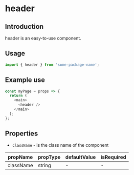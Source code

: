# header

<!-- STORY -->

## Introduction

header is an easy-to-use component.

## Usage

```javascript
import { header } from 'some-package-name';
```

## Example use

```javascript
const myPage = props => {
  return (
    <main>
      <header />
    </main>
  );
};
```

## Properties

- `className` - is the class name of the component

| propName  | propType | defaultValue | isRequired |
| --------- | -------- | ------------ | ---------- |
| className | string   | -            | -          |
